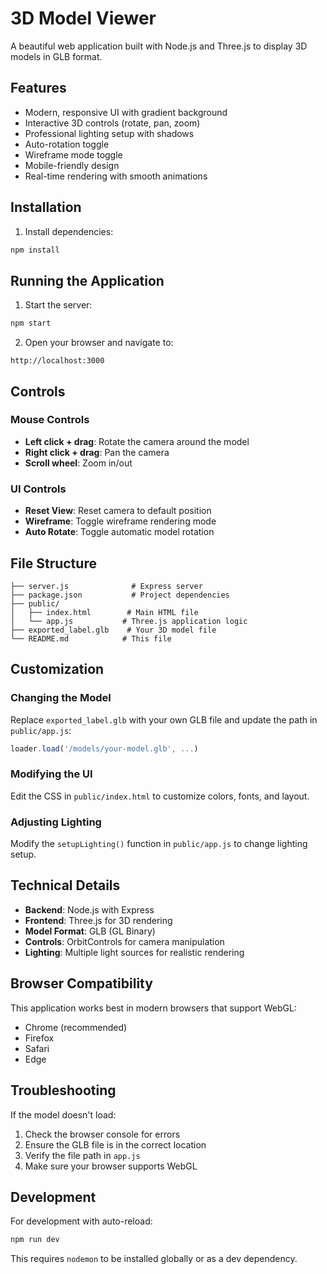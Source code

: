 # 3D Model Viewer

A beautiful web application built with Node.js and Three.js to display 3D models in GLB format.

## Features

- Modern, responsive UI with gradient background
- Interactive 3D controls (rotate, pan, zoom)
- Professional lighting setup with shadows
- Auto-rotation toggle
- Wireframe mode toggle
- Mobile-friendly design
- Real-time rendering with smooth animations

## Installation

1. Install dependencies:
```bash
npm install
```

## Running the Application

1. Start the server:
```bash
npm start
```

2. Open your browser and navigate to:
```
http://localhost:3000
```

## Controls

### Mouse Controls
- **Left click + drag**: Rotate the camera around the model
- **Right click + drag**: Pan the camera
- **Scroll wheel**: Zoom in/out

### UI Controls
- **Reset View**: Reset camera to default position
- **Wireframe**: Toggle wireframe rendering mode
- **Auto Rotate**: Toggle automatic model rotation

## File Structure

```
├── server.js              # Express server
├── package.json           # Project dependencies
├── public/
│   ├── index.html        # Main HTML file
│   └── app.js           # Three.js application logic
├── exported_label.glb    # Your 3D model file
└── README.md            # This file
```

## Customization

### Changing the Model
Replace `exported_label.glb` with your own GLB file and update the path in `public/app.js`:

```javascript
loader.load('/models/your-model.glb', ...)
```

### Modifying the UI
Edit the CSS in `public/index.html` to customize colors, fonts, and layout.

### Adjusting Lighting
Modify the `setupLighting()` function in `public/app.js` to change lighting setup.

## Technical Details

- **Backend**: Node.js with Express
- **Frontend**: Three.js for 3D rendering
- **Model Format**: GLB (GL Binary)
- **Controls**: OrbitControls for camera manipulation
- **Lighting**: Multiple light sources for realistic rendering

## Browser Compatibility

This application works best in modern browsers that support WebGL:
- Chrome (recommended)
- Firefox
- Safari
- Edge

## Troubleshooting

If the model doesn't load:
1. Check the browser console for errors
2. Ensure the GLB file is in the correct location
3. Verify the file path in `app.js`
4. Make sure your browser supports WebGL

## Development

For development with auto-reload:
```bash
npm run dev
```

This requires `nodemon` to be installed globally or as a dev dependency. 